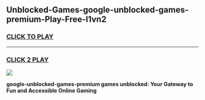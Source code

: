 
## Unblocked-Games-google-unblocked-games-premium-Play-Free-l1vn2
<h3>
<a href="https://premium76.site?title=google-unblocked-games-premium&ref=21A">CLICK TO PLAY</a></h3>
<hr>

<h3>
<a href="https://premium76.site?title=google-unblocked-games-premium&ref=21A">CLICK 2 PLAY</a>
  
</h3>

<a href="https://premium76.site?title=google-unblocked-games-premium&ref=21A"><img src="https://clearcache.store/games.png"></a>


**google-unblocked-games-premium games unblocked: Your Gateway to Fun and Accessible Online Gaming**
